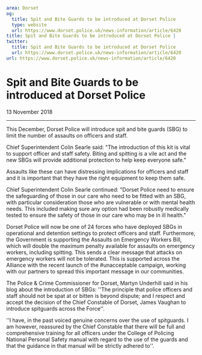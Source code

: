 ```yaml
area: Dorset
og:
  title: Spit and Bite Guards to be introduced at Dorset Police
  type: website
  url: https://www.dorset.police.uk/news-information/article/6420
title: Spit and Bite Guards to be introduced at Dorset Police |
twitter:
  title: Spit and Bite Guards to be introduced at Dorset Police
  url: https://www.dorset.police.uk/news-information/article/6420
url: https://www.dorset.police.uk/news-information/article/6420
```

# Spit and Bite Guards to be introduced at Dorset Police

13 November 2018

* * *

This December, Dorset Police will introduce spit and bite guards (SBG) to limit the number of assaults on officers and staff.

Chief Superintendent Colin Searle said: "The introduction of this kit is vital to support officer and staff safety. Biting and spitting is a vile act and the new SBGs will provide additional protection to help keep everyone safe."

Assaults like these can have distressing implications for officers and staff and it is important that they have the right equipment to keep them safe.

Chief Superintendent Colin Searle continued: "Dorset Police need to ensure the safeguarding of those in our care who need to be fitted with an SBG, with particular consideration those who are vulnerable or with mental health needs. This included making sure any option had been robustly medically tested to ensure the safety of those in our care who may be in ill health."

Dorset Police will now be one of 24 forces who have deployed SBGs in operational and detention settings to protect officers and staff. Furthermore, the Government is supporting the Assaults on Emergency Workers Bill, which will double the maximum penalty available for assaults on emergency workers, including spitting. This sends a clear message that attacks on emergency workers will not be tolerated. This is supported across the Alliance with the recent launch of the #unacceptable campaign, working with our partners to spread this important message in our communities.

The Police & Crime Commissioner for Dorset, Martyn Underhill said in his blog about the introduction of SBGs: ''The principle that police officers and staff should not be spat at or bitten is beyond dispute; and I respect and accept the decision of the Chief Constable of Dorset, James Vaughan to introduce spitguards across the Force''.

''I have, in the past voiced genuine concerns over the use of spitguards. I am however, reassured by the Chief Constable that there will be full and comprehensive training for all officers under the College of Policing National Personal Safety manual with regard to the use of the guards and that the guidance in that manual will be strictly adhered to''.
